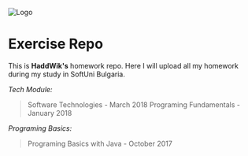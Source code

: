 ![Logo](https://camo.githubusercontent.com/9538a4cf1406d74964fb4ed5d42593efc00c1d2d/687474703a2f2f696e6e6f766174696f6e73746172746572626f782e62672f77702d636f6e74656e742f75706c6f6164732f323031362f30352f536f6674756e695f6c6f676f5f74726173706172656e742e706e67)
# Exercise Repo

This is **HaddWik's** homework repo.
Here I will upload all my homework during my study in SoftUni Bulgaria.

*Tech Module:*
> Software Technologies - March 2018
> Programing Fundamentals - January 2018

*Programing Basics:*
> Programing Basics with Java - October 2017
